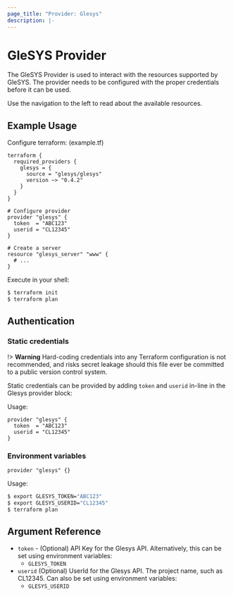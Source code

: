 ```yaml
---
page_title: "Provider: Glesys"
description: |-
---
```


# GleSYS Provider

The GleSYS Provider is used to interact with the resources supported by GleSYS.
The provider needs to be configured with the proper credentials before it can be
used.

Use the navigation to the left to read about the available resources.

## Example Usage

Configure terraform: (example.tf)
```hcl
terraform {
  required_providers {
    glesys = {
      source = "glesys/glesys"
      version ~> "0.4.2"
    }
  }
}

# Configure provider
provider "glesys" {
  token  = "ABC123"
  userid = "CL12345"
}

# Create a server
resource "glesys_server" "www" {
  # ...
}
```
Execute in your shell:
```sh
$ terraform init
$ terraform plan
```

## Authentication

### Static credentials

!> **Warning** Hard-coding credentials into any Terraform configuration is not
recommended, and risks secret leakage should this file ever be committed to a
public version control system.

Static credentials can be provided by adding `token` and `userid` in-line in the
Glesys provider block:

Usage:

```hcl
provider "glesys" {
  token  = "ABC123"
  userid = "CL12345"
}
```

### Environment variables

```hcl
provider "glesys" {}
```

Usage:

```sh
$ export GLESYS_TOKEN="ABC123"
$ export GLESYS_USERID="CL12345"
$ terraform plan
```

## Argument Reference

* `token` - (Optional) API Key for the Glesys API. Alternatively, this can be
  set using environment variables:
  * `GLESYS_TOKEN`
* `userid` (Optional) UserId for the Glesys API. The project name, such as
  CL12345. Can also be set using environment variables:
  * `GLESYS_USERID`
